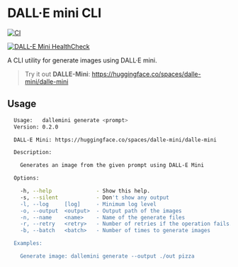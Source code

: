 # DALL·E mini CLI

[![CI](https://github.com/Neo-Ciber94/dallemini_cli/actions/workflows/ci.yml/badge.svg)](https://github.com/Neo-Ciber94/dallemini_cli/actions/workflows/ci.yml)

[![DALL-E Mini HealthCheck](https://github.com/Neo-Ciber94/dallemini_cli/actions/workflows/healthcheck.yml/badge.svg)](https://github.com/Neo-Ciber94/dallemini_cli/actions/workflows/healthcheck.yml)


A CLI utility for generate images using DALL·E mini.

>Try it out **DALLE-Mini**: https://huggingface.co/spaces/dalle-mini/dalle-mini

## Usage

```bash
  Usage:   dallemini generate <prompt>
  Version: 0.2.0

  DALL-E Mini: https://huggingface.co/spaces/dalle-mini/dalle-mini

  Description:

    Generates an image from the given prompt using DALL-E Mini    

  Options:

    -h, --help              - Show this help.
    -s, --silent            - Don't show any output
    -l, --log     [log]     - Minimum log level                          (Default: "debug", Values: "debug", "info", "warn", "error")
    -o, --output  <output>  - Output path of the images
    -n, --name    <name>    - Name of the generate files
    -r, --retry   <retry>   - Number of retries if the operation fails.  (Default: 3)
    -b, --batch   <batch>   - Number of times to generate images         (Default: 1)

  Examples:

    Generate image: dallemini generate --output ./out pizza
```
